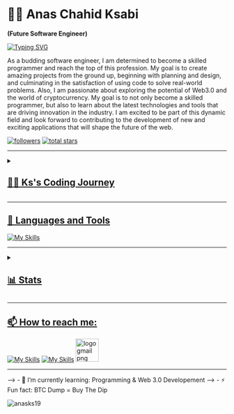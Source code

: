 # 👨‍💻 Anas Chahid Ksabi

**(Future Software Engineer)**

[![Typing SVG](https://readme-typing-svg.demolab.com/?lines=Welcome+To+My+GitHub;Building+The+Future)](https://git.io/typing-svg)

As a budding software engineer, I am determined to become a skilled programmer and reach the top of this profession. My goal is to create amazing projects from the ground up, beginning with planning and design, and culminating in the satisfaction of using code to solve real-world problems.
Also, I am passionate about exploring the potential of Web3.0 and the world of cryptocurrency. My goal is to not only become a skilled programmer, but also to learn about the latest technologies and tools that are driving innovation in the industry. I am excited to be part of this dynamic field and look forward to contributing to the development of new and exciting applications that will shape the future of the web.

<a href="https://github.com/anasks19?tab=followers">
         <img alt="followers" title="Follow me on Github" src="https://custom-icon-badges.demolab.com/github/followers/anasks19?color=236ad3&labelColor=1155ba&style=for-the-badge&logo=person-add&label=Follow&logoColor=white"/></a>
      <a href="https://github.com/anasks19?tab=repositories&sort=stargazers">
         <img alt="total stars" title="Total stars on GitHub" src="https://custom-icon-badges.demolab.com/github/stars/anasks19?color=55960c&style=for-the-badge&labelColor=488207&logo=star"/></a>
   <a href="https://github.com/anasks19?tab=viwers">
   </p>

---
<details>

 <summary><h2>👨‍💻 Ks's Coding Journey</h2></summary>
 
 **`[20/02/2023] : I started my programing journey with ALX SE program.`**
 
 **`[25/02/2023] : Learned how to navigate through Shell.`**
 
 **`[28/02/2023] : I learnt Vim and Emacs editors.`**
 
 **`[29/02/2023] : I learnt Git and Github.`**
 
 **`[01/03/2023] : Started understanding the algorithem, psuedocode and flowchart.`**
 
 **`[02/03/2023] : Diving deep in Shell.`**
 
 **`[02/03/2023] : Learned Visual Studio Code editor.`**
 
 **`[03/03/2023] : Starting My C language journey.`**

</details>

---

## 🧰 Languages and Tools

![My Skills](https://skillicons.dev/icons?i=c,bash,linux,vscode,vim,emacs,git,github&perline=10)

---

<details>
 <summary><h2>📊 Stats</h2></summary>
         
![Anas's GitHub stats](https://github-readme-stats.vercel.app/api?username=anasks19&show_icons=true&theme=cobalt&date_format=j%20M%5B%20Y%5D&background=000000&border=7536B2&stroke=9243DD&ring=89502D&fire=FF9554&currStreakNum=D280FF&sideNums=BC52FF&currStreakLabel=64EAE2&sideLabels=48A8A2&dates=A42EE5)

<p><img align="center" width="470" src="https://github-readme-streak-stats.herokuapp.com/?user=anasks19&theme=cobalt&date_format=j%20M%5B%20Y%5D&background=000000&border=7536B2&stroke=9243DD&ring=89502D&fire=FF9554&currStreakNum=D280FF&sideNums=BC52FF&currStreakLabel=64EAE2&sideLabels=48A8A2&dates=A42EE5" alt="anasks19" /></p>

<p><img align="center" width="470" src="https://github-readme-stats.vercel.app/api/top-langs?username=anasks19&theme=cobalt&date_format=j%20M%5B%20Y%5D&background=000000&border=7536B2&stroke=9243DD&ring=89502D&fire=FF9554&currStreakNum=D280FF&sideNums=BC52FF&currStreakLabel=64EAE2&sideLabels=48A8A2&dates=A42EE5" alt="anasks19" /></p>

</details>

---

## 📫 How to reach me:

[![My Skills](https://skillicons.dev/icons?i=twitter)](https://twitter.com/it_CryptoKs)
[![My Skills](https://skillicons.dev/icons?i=linkedin)](https://www.linkedin.com/in/anas-chahid-ksabi-b097bb254/)
[<img src="https://www.freepnglogos.com/uploads/logo-gmail-png/logo-gmail-png-brand-brands-gmail-logo-logos-icon-22.png" width="53" alt="logo gmail png brand brands gmail logo logos icon" /></a>](mailto:anasks1999@gmail.com)

---

--> - 🌱 I’m currently learning: Programming & Web 3.0 Developement
--> - ⚡ Fun fact: BTC Dump = Buy The Dip

<p align="left"> <img src="https://komarev.com/ghpvc/?username=anasks19&label=Profile%20views&color=0e75b6&style=flat" alt="anasks19" /> </p>








